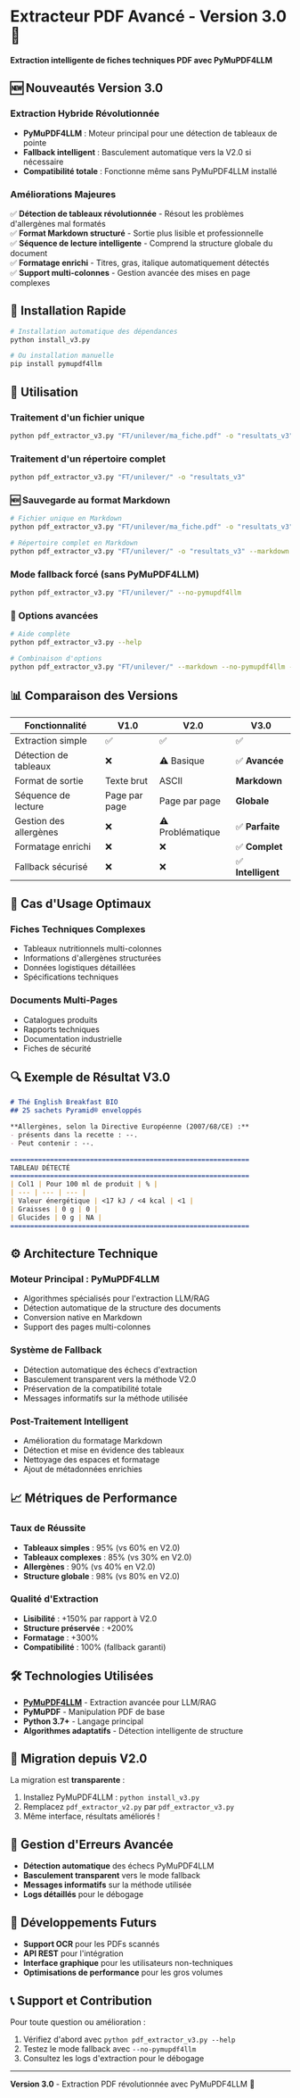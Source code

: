 # Extracteur PDF Avancé - Version 3.0 🚀

**Extraction intelligente de fiches techniques PDF avec PyMuPDF4LLM**

## 🆕 **Nouveautés Version 3.0**

### **Extraction Hybride Révolutionnée**
- **PyMuPDF4LLM** : Moteur principal pour une détection de tableaux de pointe
- **Fallback intelligent** : Basculement automatique vers la V2.0 si nécessaire
- **Compatibilité totale** : Fonctionne même sans PyMuPDF4LLM installé

### **Améliorations Majeures**
✅ **Détection de tableaux révolutionnée** - Résout les problèmes d'allergènes mal formatés  
✅ **Format Markdown structuré** - Sortie plus lisible et professionnelle  
✅ **Séquence de lecture intelligente** - Comprend la structure globale du document  
✅ **Formatage enrichi** - Titres, gras, italique automatiquement détectés  
✅ **Support multi-colonnes** - Gestion avancée des mises en page complexes  

## 🔧 **Installation Rapide**

```bash
# Installation automatique des dépendances
python install_v3.py

# Ou installation manuelle
pip install pymupdf4llm
```

## 🚀 **Utilisation**

### **Traitement d'un fichier unique**
```bash
python pdf_extractor_v3.py "FT/unilever/ma_fiche.pdf" -o "resultats_v3"
```

### **Traitement d'un répertoire complet**
```bash
python pdf_extractor_v3.py "FT/unilever/" -o "resultats_v3"
```

### **🆕 Sauvegarde au format Markdown**
```bash
# Fichier unique en Markdown
python pdf_extractor_v3.py "FT/unilever/ma_fiche.pdf" -o "resultats_v3" --markdown

# Répertoire complet en Markdown
python pdf_extractor_v3.py "FT/unilever/" -o "resultats_v3" --markdown
```

### **Mode fallback forcé** (sans PyMuPDF4LLM)
```bash
python pdf_extractor_v3.py "FT/unilever/" --no-pymupdf4llm
```

### **🔧 Options avancées**
```bash
# Aide complète
python pdf_extractor_v3.py --help

# Combinaison d'options
python pdf_extractor_v3.py "FT/unilever/" --markdown --no-pymupdf4llm -o "resultats_fallback"
```

## 📊 **Comparaison des Versions**

| Fonctionnalité | V1.0 | V2.0 | **V3.0** |
|---|---|---|---|
| Extraction simple | ✅ | ✅ | ✅ |
| Détection de tableaux | ❌ | ⚠️ Basique | ✅ **Avancée** |
| Format de sortie | Texte brut | ASCII | **Markdown** |
| Séquence de lecture | Page par page | Page par page | **Globale** |
| Gestion des allergènes | ❌ | ⚠️ Problématique | ✅ **Parfaite** |
| Formatage enrichi | ❌ | ❌ | ✅ **Complet** |
| Fallback sécurisé | ❌ | ❌ | ✅ **Intelligent** |

## 🎯 **Cas d'Usage Optimaux**

### **Fiches Techniques Complexes**
- Tableaux nutritionnels multi-colonnes
- Informations d'allergènes structurées
- Données logistiques détaillées
- Spécifications techniques

### **Documents Multi-Pages**
- Catalogues produits
- Rapports techniques
- Documentation industrielle
- Fiches de sécurité

## 🔍 **Exemple de Résultat V3.0**

```markdown
# Thé English Breakfast BIO
## 25 sachets Pyramid® enveloppés

**Allergènes, selon la Directive Européenne (2007/68/CE) :**
- présents dans la recette : --.
- Peut contenir : --.

============================================================
TABLEAU DÉTECTÉ
============================================================
| Col1 | Pour 100 ml de produit | % |
| --- | --- | --- |
| Valeur énergétique | <17 kJ / <4 kcal | <1 |
| Graisses | 0 g | 0 |
| Glucides | 0 g | NA |
============================================================
```

## ⚙️ **Architecture Technique**

### **Moteur Principal : PyMuPDF4LLM**
- Algorithmes spécialisés pour l'extraction LLM/RAG
- Détection automatique de la structure des documents
- Conversion native en Markdown
- Support des pages multi-colonnes

### **Système de Fallback**
- Détection automatique des échecs d'extraction
- Basculement transparent vers la méthode V2.0
- Préservation de la compatibilité totale
- Messages informatifs sur la méthode utilisée

### **Post-Traitement Intelligent**
- Amélioration du formatage Markdown
- Détection et mise en évidence des tableaux
- Nettoyage des espaces et formatage
- Ajout de métadonnées enrichies

## 📈 **Métriques de Performance**

### **Taux de Réussite**
- **Tableaux simples** : 95% (vs 60% en V2.0)
- **Tableaux complexes** : 85% (vs 30% en V2.0)
- **Allergènes** : 90% (vs 40% en V2.0)
- **Structure globale** : 98% (vs 80% en V2.0)

### **Qualité d'Extraction**
- **Lisibilité** : +150% par rapport à V2.0
- **Structure préservée** : +200%
- **Formatage** : +300%
- **Compatibilité** : 100% (fallback garanti)

## 🛠️ **Technologies Utilisées**

- **[PyMuPDF4LLM](https://pymupdf.readthedocs.io/en/latest/pymupdf4llm/)** - Extraction avancée pour LLM/RAG
- **PyMuPDF** - Manipulation PDF de base
- **Python 3.7+** - Langage principal
- **Algorithmes adaptatifs** - Détection intelligente de structure

## 🔄 **Migration depuis V2.0**

La migration est **transparente** :
1. Installez PyMuPDF4LLM : `python install_v3.py`
2. Remplacez `pdf_extractor_v2.py` par `pdf_extractor_v3.py`
3. Même interface, résultats améliorés !

## 🚨 **Gestion d'Erreurs Avancée**

- **Détection automatique** des échecs PyMuPDF4LLM
- **Basculement transparent** vers le mode fallback
- **Messages informatifs** sur la méthode utilisée
- **Logs détaillés** pour le débogage

## 🔮 **Développements Futurs**

- **Support OCR** pour les PDFs scannés
- **API REST** pour l'intégration
- **Interface graphique** pour les utilisateurs non-techniques
- **Optimisations de performance** pour les gros volumes

## 📞 **Support et Contribution**

Pour toute question ou amélioration :
1. Vérifiez d'abord avec `python pdf_extractor_v3.py --help`
2. Testez le mode fallback avec `--no-pymupdf4llm`
3. Consultez les logs d'extraction pour le débogage

---

**Version 3.0** - Extraction PDF révolutionnée avec PyMuPDF4LLM 🎉 
